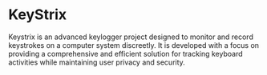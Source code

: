 # KeyStrix
Keystrix is an advanced keylogger project designed to monitor and record keystrokes on a computer system discreetly. It is developed with a focus on providing a comprehensive and efficient solution for tracking keyboard activities while maintaining user privacy and security.
